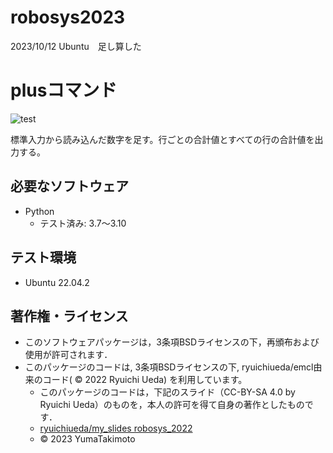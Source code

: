 # robosys2023
2023/10/12 Ubuntu　足し算した

# plusコマンド
![test](https://github.com/YumaTakimoto/robosys2023/actions/workflows/test.yml/badge.svg)

標準入力から読み込んだ数字を足す。行ごとの合計値とすべての行の合計値を出力する。



## 必要なソフトウェア
* Python
  * テスト済み: 3.7～3.10

## テスト環境
* Ubuntu 22.04.2


## 著作権・ライセンス

* このソフトウェアパッケージは，3条項BSDライセンスの下，再頒布および使用が許可されます．
* このパッケージのコードは, 3条項BSDライセンスの下, ryuichiueda/emcl由来のコード( © 2022 Ryuichi Ueda) を利用しています。
  * このパッケージのコードは，下記のスライド（CC-BY-SA 4.0 by Ryuichi Ueda）のものを，本人の許可を得て自身の著作としたものです．
  * [ryuichiueda/my_slides robosys_2022](https://github.com/ryuichiueda/my_slides/tree/master/robosys_2022)
  * © 2023 YumaTakimoto
